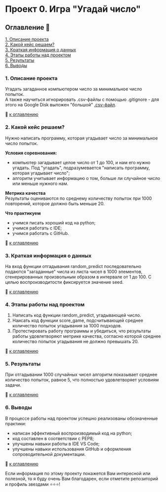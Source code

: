# Проект 0. Игра "Угадай число"

## Оглавление :bookmark_tabs:  
[1. Описание проекта](https://github.com/StasBard/SF_DataScience/tree/master/Projects/project_0#1-%D0%BE%D0%BF%D0%B8%D1%81%D0%B0%D0%BD%D0%B8%D0%B5-%D0%BF%D1%80%D0%BE%D0%B5%D0%BA%D1%82%D0%B0)  
[2. Какой кейс решаем?](https://github.com/StasBard/SF_DataScience/tree/master/Projects/project_0#2-%D0%BA%D0%B0%D0%BA%D0%BE%D0%B9-%D0%BA%D0%B5%D0%B9%D1%81-%D1%80%D0%B5%D1%88%D0%B0%D0%B5%D0%BC)  
[3. Краткая информация о данных](https://github.com/StasBard/SF_DataScience/tree/master/Projects/project_0#3-%D0%BA%D1%80%D0%B0%D1%82%D0%BA%D0%B0%D1%8F-%D0%B8%D0%BD%D1%84%D0%BE%D1%80%D0%BC%D0%B0%D1%86%D0%B8%D1%8F-%D0%BE-%D0%B4%D0%B0%D0%BD%D0%BD%D1%8B%D1%85)  
[4. Этапы работы над проектом](https://github.com/StasBard/SF_DataScience/tree/master/Projects/project_0#4-%D1%8D%D1%82%D0%B0%D0%BF%D1%8B-%D1%80%D0%B0%D0%B1%D0%BE%D1%82%D1%8B-%D0%BD%D0%B0%D0%B4-%D0%BF%D1%80%D0%BE%D0%B5%D0%BA%D1%82%D0%BE%D0%BC)  
[5. Результаты](https://github.com/StasBard/SF_DataScience/tree/master/Projects/project_0#5-%D1%80%D0%B5%D0%B7%D1%83%D0%BB%D1%8C%D1%82%D0%B0%D1%82%D1%8B)    
[6. Выводы](https://github.com/StasBard/SF_DataScience/tree/master/Projects/project_0#6-%D0%B2%D1%8B%D0%B2%D0%BE%D0%B4%D1%8B) 

### 1. Описание проекта    
Угадать загаданное компьютером число за минимальное число попыток.  
А также научиться игнорировать .csv-файлы с помощью .gitignore - для этого на Google Disk выложен "большой" [.csv-файл](https://drive.google.com/file/d/1GjoTQiUwWCTPcs0kjPZ_tTzQTShek-4W/view?usp=sharing).

:bookmark_tabs: [к оглавлению](https://github.com/StasBard/SF_DataScience/tree/master/Projects/project_0#%D0%BE%D0%B3%D0%BB%D0%B0%D0%B2%D0%BB%D0%B5%D0%BD%D0%B8%D0%B5)


### 2. Какой кейс решаем?    
Нужно написать программу, которая угадывает число за минимальное число попыток.

**Условия соревнования:**  
- компьютер загадывает целое число от 1 до 100, и нам его нужно угадать. Под "угадать", подразумевается "написать программу, которая угадывает число";
- алгоритм учитывает информацию о том, больше ли случайное число или меньше нужного нам.

**Метрика качества**     
Результаты оцениваются по среднему количеству попыток при 1000 повторений, которое должно быть меньше 20.

**Что практикуем**     
- учимся писать хороший код на python;
- учимся работать с IDE;
- учимся работать с GitHub.

:bookmark_tabs: [к оглавлению](https://github.com/StasBard/SF_DataScience/tree/master/Projects/project_0#%D0%BE%D0%B3%D0%BB%D0%B0%D0%B2%D0%BB%D0%B5%D0%BD%D0%B8%D0%B5)


### 3. Краткая информация о данных  
На вход функции отгадывания random_predict последовательно подаются "загаданные" числа из листа чисел в 1000 элементов, сгенерированных произвольным образом в интервале от 1 до 100.
С целью воспроизводитости фиксируется значение seed.
  
:bookmark_tabs: [к оглавлению](https://github.com/StasBard/SF_DataScience/tree/master/Projects/project_0#%D0%BE%D0%B3%D0%BB%D0%B0%D0%B2%D0%BB%D0%B5%D0%BD%D0%B8%D0%B5)


### 4. Этапы работы над проектом  
1. Написать код функции random_predict, угадывающей число.
2. Наисать код функции score_game, подсчитывающей среднее количество попыток угадывания за 1000 подходов.
3. Протестировать работу программы и убедиться, что результаты работы удовлетворяют метрике качества, согласно которой среднее количество попыток угадывания не должно превышать 20.

:bookmark_tabs: [к оглавлению](https://github.com/StasBard/SF_DataScience/tree/master/Projects/project_0#%D0%BE%D0%B3%D0%BB%D0%B0%D0%B2%D0%BB%D0%B5%D0%BD%D0%B8%D0%B5)


### 5. Результаты  
При отгадывании 1000 случайных чисел алгоритм показывает среднее количество попыток, равное 5, что полностью удовлетворяет условиям задачи.

:bookmark_tabs: [к оглавлению](https://github.com/StasBard/SF_DataScience/tree/master/Projects/project_0#%D0%BE%D0%B3%D0%BB%D0%B0%D0%B2%D0%BB%D0%B5%D0%BD%D0%B8%D0%B5)


### 6. Выводы  
В процессе работы над проектом успешно реализованы обозначенные практики:
- написан эффективный воспроизводимый код на python;
- код составлен в соответствии с PEP8;
- улучшены навыки работы в IDE VS Code;
- улучшены навыки использования GitHub и оформления сопроводительной документации.

:bookmark_tabs: [к оглавлению](https://github.com/StasBard/SF_DataScience/tree/master/Projects/project_0#%D0%BE%D0%B3%D0%BB%D0%B0%D0%B2%D0%BB%D0%B5%D0%BD%D0%B8%D0%B5)


Если информация по этому проекту покажется Вам интересной или полезной, то я буду очень Вам благодарен, если отметите репозиторий и профиль звездами ⭐️⭐️⭐️!